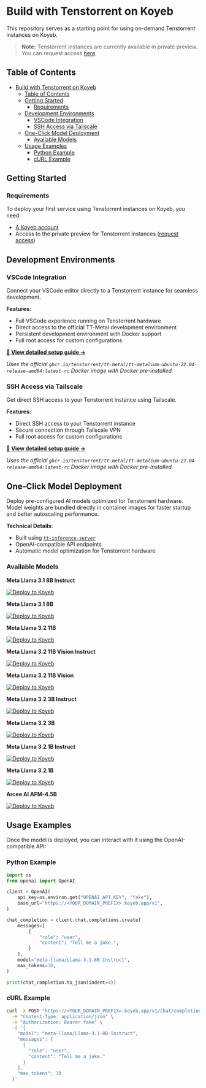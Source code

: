 # Build with Tenstorrent on Koyeb

This repository serves as a starting point for using on-demand Tenstorrent instances on Koyeb.

> **Note:** Tenstorrent instances are currently available in private preview. You can request access [here](https://www.koyeb.com/tenstorrent).

## Table of Contents

- [Build with Tenstorrent on Koyeb](#build-with-tenstorrent-on-koyeb)
  - [Table of Contents](#table-of-contents)
  - [Getting Started](#getting-started)
    - [Requirements](#requirements)
  - [Development Environments](#development-environments)
    - [VSCode Integration](#vscode-integration)
    - [SSH Access via Tailscale](#ssh-access-via-tailscale)
  - [One-Click Model Deployment](#one-click-model-deployment)
    - [Available Models](#available-models)
  - [Usage Examples](#usage-examples)
    - [Python Example](#python-example)
    - [cURL Example](#curl-example)

## Getting Started

### Requirements

To deploy your first service using Tenstorrent instances on Koyeb, you need:

- [A Koyeb account](https://app.koyeb.com/auth/signup)
- Access to the private preview for Tenstorrent instances ([request access](https://www.koyeb.com/tenstorrent))

## Development Environments

### VSCode Integration

Connect your VSCode editor directly to a Tenstorrent instance for seamless development.

**Features:**

- Full VSCode experience running on Tenstorrent hardware
- Direct access to the official TT-Metal development environment
- Persistent development environment with Docker support
- Full root access for custom configurations

[**📖 View detailed setup guide →**](https://github.com/koyeb/tenstorrent-examples/tree/main/tt-vsc-tunnel)

_Uses the official `ghcr.io/tenstorrent/tt-metal/tt-metalium-ubuntu-22.04-release-amd64:latest-rc` Docker image with Docker pre-installed._

### SSH Access via Tailscale

Get direct SSH access to your Tenstorrent instance using Tailscale.

**Features:**

- Direct SSH access to your Tenstorrent instance
- Secure connection through Tailscale VPN
- Full root access for custom configurations

[**📖 View detailed setup guide →**](https://github.com/koyeb/tenstorrent-examples/tree/main/tt-tailscale-ssh)

_Uses the official `ghcr.io/tenstorrent/tt-metal/tt-metalium-ubuntu-22.04-release-amd64:latest-rc` Docker image with Docker pre-installed._

## One-Click Model Deployment

Deploy pre-configured AI models optimized for Tenstorrent hardware. Model weights are bundled directly in container images for faster startup and better autoscaling performance.

**Technical Details:**

- Built using [`tt-inference-server`](https://github.com/tenstorrent/tt-inference-server)
- OpenAI-compatible API endpoints
- Automatic model optimization for Tenstorrent hardware

### Available Models

**Meta Llama 3.1 8B Instruct**

[![Deploy to Koyeb](https://www.koyeb.com/static/images/deploy/button.svg)](https://app.koyeb.com/deploy?name=tt-n300-meta-llama-llama-3-1-8b-instruct&type=docker&image=registry01.prod.koyeb.com%2Fkoyeb%2Ftt-n300-meta-llama-llama-3.1-8b-instruct&instance_type=gpu-tenstorrent-n300s&regions=na&instances_min=1&autoscaling_sleep_idle_delay=300&hc_grace_period%5B8000%5D=898)

**Meta Llama 3.1 8B**

[![Deploy to Koyeb](https://www.koyeb.com/static/images/deploy/button.svg)](https://app.koyeb.com/deploy?name=tt-n300-meta-llama-llama-3-1-8b&type=docker&image=registry01.prod.koyeb.com%2Fkoyeb%2Ftt-n300-meta-llama-llama-3.1-8b&instance_type=gpu-tenstorrent-n300s&regions=na&instances_min=1&autoscaling_sleep_idle_delay=300&hc_grace_period%5B8000%5D=898)

**Meta Llama 3.2 11B**

[![Deploy to Koyeb](https://www.koyeb.com/static/images/deploy/button.svg)](https://app.koyeb.com/deploy?name=tt-n300-meta-llama-llama-3-2-11b&type=docker&image=registry01.prod.koyeb.com%2Fkoyeb%2Ftt-n300-meta-llama-llama-3.2-11b&instance_type=gpu-tenstorrent-n300s&regions=na&instances_min=1&autoscaling_sleep_idle_delay=300&hc_grace_period%5B8000%5D=898)

**Meta Llama 3.2 11B Vision Instruct**

[![Deploy to Koyeb](https://www.koyeb.com/static/images/deploy/button.svg)](https://app.koyeb.com/deploy?name=tt-n300-meta-llama-llama-3-2-11b-vision-instruct&type=docker&image=registry01.prod.koyeb.com%2Fkoyeb%2Ftt-n300-meta-llama-llama-3.2-11b-vision-instruct&instance_type=gpu-tenstorrent-n300s&regions=na&instances_min=1&autoscaling_sleep_idle_delay=300&hc_grace_period%5B8000%5D=898)

**Meta Llama 3.2 11B Vision**

[![Deploy to Koyeb](https://www.koyeb.com/static/images/deploy/button.svg)](https://app.koyeb.com/deploy?name=tt-n300-meta-llama-llama-3-2-11b-vision&type=docker&image=registry01.prod.koyeb.com%2Fkoyeb%2Ftt-n300-meta-llama-llama-3.2-11b-vision&instance_type=gpu-tenstorrent-n300s&regions=na&instances_min=1&autoscaling_sleep_idle_delay=300&hc_grace_period%5B8000%5D=898)

**Meta Llama 3.2 3B Instruct**

[![Deploy to Koyeb](https://www.koyeb.com/static/images/deploy/button.svg)](https://app.koyeb.com/deploy?name=tt-n300-meta-llama-llama-3-2-3b-instruct&type=docker&image=registry01.prod.koyeb.com%2Fkoyeb%2Ftt-n300-meta-llama-llama-3.2-3b-instruct&instance_type=gpu-tenstorrent-n300s&regions=na&instances_min=1&autoscaling_sleep_idle_delay=300&hc_grace_period%5B8000%5D=898)

**Meta Llama 3.2 3B**

[![Deploy to Koyeb](https://www.koyeb.com/static/images/deploy/button.svg)](https://app.koyeb.com/deploy?name=tt-n300-meta-llama-llama-3-2-3b&type=docker&image=registry01.prod.koyeb.com%2Fkoyeb%2Ftt-n300-meta-llama-llama-3.2-3b&instance_type=gpu-tenstorrent-n300s&regions=na&instances_min=1&autoscaling_sleep_idle_delay=300&hc_grace_period%5B8000%5D=898)

**Meta Llama 3.2 1B Instruct**

[![Deploy to Koyeb](https://www.koyeb.com/static/images/deploy/button.svg)](https://app.koyeb.com/deploy?name=tt-n300-meta-llama-llama-3-2-1b-instruct&type=docker&image=registry01.prod.koyeb.com%2Fkoyeb%2Ftt-n300-meta-llama-llama-3.2-1b-instruct&instance_type=gpu-tenstorrent-n300s&regions=na&instances_min=1&autoscaling_sleep_idle_delay=300&hc_grace_period%5B8000%5D=898)

**Meta Llama 3.2 1B**

[![Deploy to Koyeb](https://www.koyeb.com/static/images/deploy/button.svg)](https://app.koyeb.com/deploy?name=tt-n300-meta-llama-llama-3-2-1b&type=docker&image=registry01.prod.koyeb.com%2Fkoyeb%2Ftt-n300-meta-llama-llama-3.2-1b&instance_type=gpu-tenstorrent-n300s&regions=na&instances_min=1&autoscaling_sleep_idle_delay=300&hc_grace_period%5B8000%5D=898)

**Arcee AI AFM-4.5B**

[![Deploy to Koyeb](https://www.koyeb.com/static/images/deploy/button.svg)](https://app.koyeb.com/deploy?name=tt-n300-afm-4-5b&type=docker&image=registry01.prod.koyeb.com%2Fkoyeb%2Ftt-n300-arcee-ai-afm-4.5b&instance_type=gpu-tenstorrent-n300s&regions=na&instances_min=1&autoscaling_sleep_idle_delay=300&hc_grace_period%5B8000%5D=898)

## Usage Examples

Once the model is deployed, you can interact with it using the OpenAI-compatible API:

### Python Example

```python
import os
from openai import OpenAI

client = OpenAI(
    api_key=os.environ.get("OPENAI_API_KEY", "fake"),
    base_url="https://<YOUR_DOMAIN_PREFIX>.koyeb.app/v1",
)

chat_completion = client.chat.completions.create(
    messages=[
        {
            "role": "user",
            "content": "Tell me a joke.",
        }
    ],
    model="meta-llama/Llama-3.1-8B-Instruct",
    max_tokens=30,
)

print(chat_completion.to_json(indent=4))
```

### cURL Example

```bash
curl -X POST "https://<YOUR_DOMAIN_PREFIX>.koyeb.app/v1/chat/completions" \
  -H "Content-Type: application/json" \
  -H "Authorization: Bearer fake" \
  -d '{
    "model": "meta-llama/Llama-3.1-8B-Instruct",
    "messages": [
      {
        "role": "user",
        "content": "Tell me a joke."
      }
    ],
    "max_tokens": 30
  }'
```
